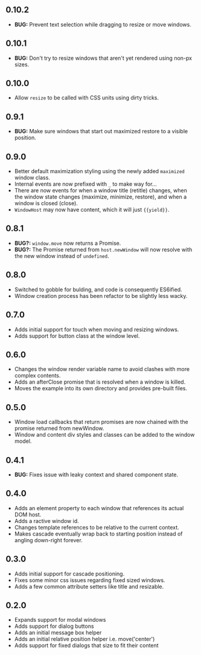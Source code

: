 ## 0.10.2

* __BUG:__ Prevent text selection while dragging to resize or move windows.

## 0.10.1

* __BUG:__ Don't try to resize windows that aren't yet rendered using non-px sizes.

## 0.10.0

* Allow `resize` to be called with CSS units using dirty tricks.

## 0.9.1

* __BUG:__ Make sure windows that start out maximized restore to a visible position.

## 0.9.0

* Better default maximization styling using the newly added `maximized` window class.
* Internal events are now prefixed with `_` to make way for...
* There are now events for when a window title (retitle) changes, when the window state changes (maximize, minimize, restore), and when a window is closed (close).
* `WindowHost` may now have content, which it will just `{{yield}}`.

## 0.8.1

* __BUG?:__ `window.move` now returns a Promise.
* __BUG?:__ The Promise returned from `host.newWindow` will now resolve with the new window instead of `undefined`.

## 0.8.0

* Switched to gobble for bulding, and code is consequently ES6ified.
* Window creation process has been refactor to be slightly less wacky.

## 0.7.0

* Adds initial support for touch when moving and resizing windows.
* Adds support for button class at the window level.

## 0.6.0

* Changes the window render variable name to avoid clashes with more complex contents.
* Adds an afterClose promise that is resolved when a window is killed.
* Moves the example into its own directory and provides pre-built files.

## 0.5.0

* Window load callbacks that return promises are now chained with the promise returned from newWindow.
* Window and content div styles and classes can be added to the window model.

## 0.4.1

* __BUG:__ Fixes issue with leaky context and shared component state.

## 0.4.0

* Adds an element property to each window that references its actual DOM host.
* Adds a ractive window id.
* Changes template references to be relative to the current context.
* Makes cascade eventually wrap back to starting position instead of angling down-right forever.

## 0.3.0

* Adds initial support for cascade positioning.
* Fixes some minor css issues regarding fixed sized windows.
* Adds a few common attribute setters like title and resizable.

## 0.2.0

* Expands support for modal windows
* Adds support for dialog buttons
* Adds an initial message box helper
* Adds an initial relative position helper i.e. move('center')
* Adds support for fixed dialogs that size to fit their content
